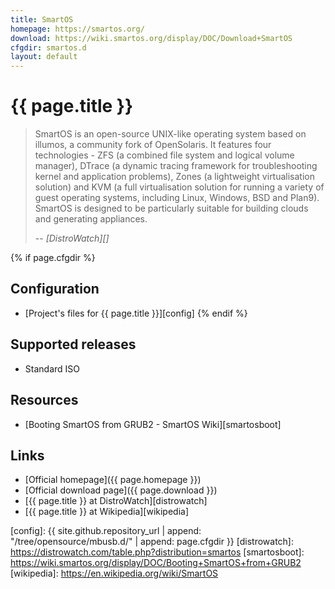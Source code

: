 ```yaml
---
title: SmartOS
homepage: https://smartos.org/
download: https://wiki.smartos.org/display/DOC/Download+SmartOS
cfgdir: smartos.d
layout: default
---
```


# {{ page.title }}

> SmartOS is an open-source UNIX-like operating system based on illumos, a
> community fork of OpenSolaris. It features four technologies - ZFS (a combined
> file system and logical volume manager), DTrace (a dynamic tracing framework
> for troubleshooting kernel and application problems), Zones (a lightweight
> virtualisation solution) and KVM (a full virtualisation solution for running a
> variety of guest operating systems, including Linux, Windows, BSD and Plan9).
> SmartOS is designed to be particularly suitable for building clouds and
> generating appliances.
>
> -- <cite markdown="1">[DistroWatch][]</cite>


{% if page.cfgdir %}
## Configuration

- [Project's files for {{ page.title }}][config]
{% endif %}


## Supported releases

- Standard ISO


## Resources

- [Booting SmartOS from GRUB2 -  SmartOS Wiki][smartosboot]


## Links

- [Official homepage]({{ page.homepage }})
- [Official download page]({{ page.download }})
- [{{ page.title }} at DistroWatch][distrowatch]
- [{{ page.title }} at Wikipedia][wikipedia]


[config]: {{ site.github.repository_url | append: "/tree/opensource/mbusb.d/" | append: page.cfgdir }}
[distrowatch]: https://distrowatch.com/table.php?distribution=smartos
[smartosboot]: https://wiki.smartos.org/display/DOC/Booting+SmartOS+from+GRUB2
[wikipedia]: https://en.wikipedia.org/wiki/SmartOS
